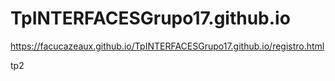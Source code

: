 # TpINTERFACESGrupo17.github.io

https://facucazeaux.github.io/TpINTERFACESGrupo17.github.io/registro.html

tp2
